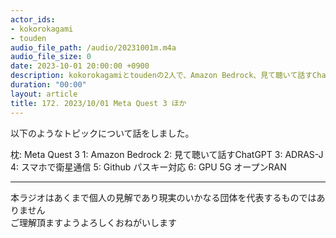 ```yaml
---
actor_ids:
- kokorokagami
- touden
audio_file_path: /audio/20231001m.m4a
audio_file_size: 0
date: 2023-10-01 20:00:00 +0900
description: kokorokagamiとtoudenの2人で、Amazon Bedrock、見て聴いて話すChatGPT など について話しました。
duration: "00:00"
layout: article
title: 172. 2023/10/01 Meta Quest 3 ほか
---
```


以下のようなトピックについて話をしました。

枕: Meta Quest 3
1: Amazon Bedrock
2: 見て聴いて話すChatGPT
3: ADRAS-J
4: スマホで衛星通信
5: Github パスキー対応
6: GPU 5G オープンRAN

___

本ラジオはあくまで個人の見解であり現実のいかなる団体を代表するものではありません  
ご理解頂ますようよろしくおねがいします  

